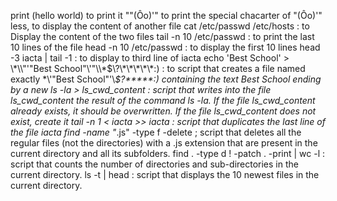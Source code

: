 print (hello world) to print it
"\"(Ôo)'" to print the special chacarter of "(Ôo)'" 
 less, to display the content of another file 
cat /etc/passwd /etc/hosts : to Display the content of the two files
 tail -n 10 /etc/passwd : to print the last 10 lines of the file 
 head -n 10 /etc/passwd : to display the first 10 lines 
head -3 iacta | tail -1 : to display to third line of iacta
echo 'Best School' > \\\*\\\\"'\"Best School\"\\'"\\\\\*\$\\\?\\\*\\\*\\\*\\\*\\\*:\) : to script that creates a file named exactly \*\\'"Best School"\'\\*$\?\*\*\*\*\*:) containing the text Best School ending by a new 
 ls -la > ls_cwd_content : script that writes into the file ls_cwd_content the result of the command ls -la. If the file ls_cwd_content already exists, it should be overwritten. If the file ls_cwd_content does not exist, create it 
 tail -n 1 < iacta >> iacta : script that duplicates the last line of the file iacta
find -name "*.js" -type f -delete ; script that deletes all the regular files (not the directories) with a .js extension that are present in the current directory and all its subfolders.
find . -type d ! -patch . -print | wc -l : script that counts the number of directories and sub-directories in the current directory.
 ls -t | head : script that displays the 10 newest files in the current directory.
